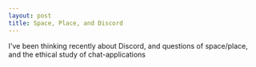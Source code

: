 ```yaml
---
layout: post
title: Space, Place, and Discord
---
```


I've been thinking recently about Discord, and questions of space/place, and the ethical study of chat-applications
